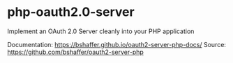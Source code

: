 # php-oauth2.0-server
Implement an OAuth 2.0 Server cleanly into your PHP application

Documentation: https://bshaffer.github.io/oauth2-server-php-docs/
Source: https://github.com/bshaffer/oauth2-server-php
